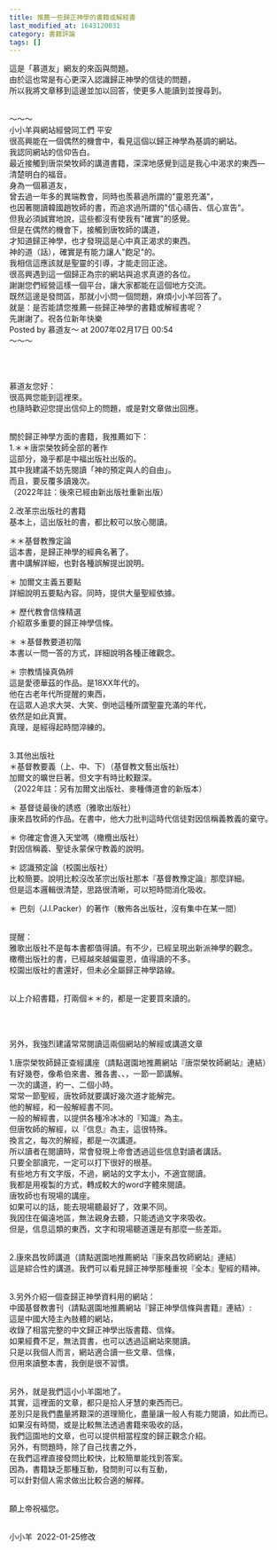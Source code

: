 ```yaml
---
title: 推薦一些歸正神學的書籍或解經書
last_modified_at: 1643120031
category: 書籍評論
tags: []
---
```


<p>這是「慕道友」網友的來函與問題。<br/>
由於這也常是有心更深入認識歸正神學的信徒的問題，<br/>
所以我將文章移到這邊並加以回答，使更多人能讀到並搜尋到。</p>
<p><br/>
～～～<br/>
小小羊與網站經營同工們 平安<br/>
很高興能在一個偶然的機會中，看見這個以歸正神學為基調的網站。<br/>
我認同網站的信仰告白。<br/>
最近接觸到唐崇榮牧師的講道書籍，深深地感覺到這是我心中渴求的東西—<br/>
清楚明白的福音。<br/>
身為一個慕道友，<br/>
曾去過一年多的異端教會，同時也羨慕過所謂的"靈恩充滿"，<br/>
也因著閱讀韓國趙牧師的書，而追求過所謂的"信心禱告、信心宣告"。<br/>
但我必須誠實地說，這些都沒有使我有"確實"的感覺。<br/>
但是在偶然的機會下，接觸到唐牧師的講道，<br/>
才知道歸正神學，也才發現這是心中真正渴求的東西。<br/>
神的道（話），確實是有能力讓人"飽足"的。<br/>
我相信這應該就是聖靈的引導，才能走回正途。<br/>
很高興遇到這一個歸正為宗的網站與追求真道的各位。<br/>
謝謝您們經營這樣一個平台，讓大家都能在這個地方交流。<br/>
既然這邊是發問區，那就小小問一個問題，麻煩小小羊回答了。<br/>
就是：是否能請您推薦一些歸正神學的書籍或解經書呢？<br/>
先謝謝了。祝各位新年快樂<br/>
Posted by 慕道友～ at 2007年02月17日 00:54<br/>
～～～</p>
<p> </p>
<p><br/>
慕道友您好：<br/>
很高興您能到這裡來。<br/>
也隨時歡迎您提出信仰上的問題，或是對文章做出回應。</p>
<p><br/>
關於歸正神學方面的書籍，我推薦如下：<br/>
1.＊＊唐崇榮牧師全部的著作<br/>
這部分，幾乎都是中福出版社出版的。<br/>
其中我建議不妨先閱讀「神的預定與人的自由」。<br/>
而且，要反覆多讀幾次。<br/>
（2022年註：後來已經由新出版社重新出版）</p>
<p>2.改革宗出版社的書籍<br/>
基本上，這出版社的書，都比較可以放心閱讀。</p>
<p>＊＊基督教豫定論<br/>
這本書，是歸正神學的經典名著了。<br/>
書中講解詳細，也對各種誤解提出說明。</p>
<p>＊ 加爾文主義五要點<br/>
詳細說明五要點內容。同時，提供大量聖經依據。</p>
<p>＊ 歷代教會信條精選<br/>
介紹眾多重要的歸正神學信條。</p>
<p>＊ ＊基督教要道初階<br/>
本書以一問一答的方式，詳細說明各種正確觀念。</p>
<p>＊ 宗教情操真偽辨<br/>
這是愛德華茲的作品。是18XX年代的。<br/>
他在古老年代所提醒的東西，<br/>
在這眾人追求大哭、大笑、倒地這種所謂聖靈充滿的年代，<br/>
依然是如此真實。<br/>
真理，是經得起時間淬練的。</p>
<p><br/>
3.其他出版社<br/>
＊基督教要義（上、中、下）（基督教文藝出版社）<br/>
加爾文的曠世巨著。但文字有時比較艱深。<br/>
（2022年註：另有加爾文出版社、麥種傳道會的新版本）</p>
<p>＊ 基督徒最後的誘惑（雅歌出版社）<br/>
康來昌牧師的作品。在書中，他大力批判這時代信徒對因信稱義教義的棄守。</p>
<p>＊ 你確定會進入天堂嗎（橄欖出版社）<br/>
對因信稱義、聖徒永蒙保守教義的說明。</p>
<p>＊ 認識預定論（校園出版社）<br/>
比較簡要。說明比較沒改革宗出版社那本『基督教豫定論』那麼詳細。<br/>
但是這本邏輯很清楚，思路很清晰，可以短時間消化吸收。</p>
<p>＊ 巴刻（J.I.Packer）的著作（散佈各出版社，沒有集中在某一間）</p>
<p><br/>
提醒：<br/>
雅歌出版社不是每本書都值得讀。有不少，已經呈現出新派神學的觀念。<br/>
橄欖出版社的書，已經越來越偏靈恩，值得讀的不多。<br/>
校園出版社的書還好，但未必全屬歸正神學路線。</p>
<p><br/>
以上介紹書籍，打兩個＊＊的，都是一定要買來讀的。</p>
<p> </p>
<p><br/>
另外，我強烈建議常常閱讀這兩個網站的解經或講道文章</p>
<p>1.唐崇榮牧師歸正查經講座（請點選園地推薦網站『唐崇榮牧師網站』連結）<br/>
有好幾卷，像希伯來書、雅各書、、，一節一節講解。<br/>
一次的講道，約一、二個小時。<br/>
常常一節聖經，唐牧師就要講好幾次道才能解完。<br/>
他的解經，和一般解經書不同。<br/>
一般的解經書，以提供各種冷冰冰的『知識』為主。<br/>
但唐牧師的解經，以『信息』為主，這很特殊。<br/>
換言之，每次的解經，都是一次講道。<br/>
所以讀者在閱讀時，常會發現上帝會透過這些信息對讀者講話。<br/>
只要全部讀完，一定可以打下很好的根基。<br/>
有些地方有文字版，不過，網站的文字太小，不適宜閱讀。<br/>
我都是用複製的方式，轉成較大的word字體來閱讀。<br/>
唐牧師也有現場的講座。<br/>
如果可以的話，能去現場聽最好了，效果不同。<br/>
我因住在偏遠地區，無法親身去聽，只能透過文字來吸收。<br/>
但是，信息這類的東西，文字和現場聽道還是有那麼一些差距。</p>
<p><br/>
2.康來昌牧師講道（請點選園地推薦網站『康來昌牧師網站』連結）<br/>
這是綜合性的講道。我們可以看見歸正神學那種重視『全本』聖經的精神。</p>
<p><br/>
3.另外介紹一個查歸正神學資料用的網站：<br/>
中國基督教書刊（請點選園地推薦網站『歸正神學信條與書籍』連結）:<br/>
這是中國大陸主內肢體的網站，<br/>
收錄了相當完整的中文歸正神學出版書籍、信條。<br/>
如果經費不足，無法買書，也可以透過這網站來閱讀。<br/>
只是以我個人而言，網站適合讀一些文章、信條，<br/>
但用來讀整本書，我倒是很不習慣。</p>
<p><br/>
另外，就是我們這小小羊園地了。<br/>
其實，這裡面的文章，都只是拾人牙慧的東西而已。<br/>
差別只是我們盡量將艱深的道理簡化，盡量讓一般人有能力閱讀，如此而已。<br/>
如果沒有時間，或是比較無法透過書籍來吸收的話，<br/>
我們這園地的文章，也可以提供相當程度的歸正觀念介紹。<br/>
另外，有問題時，除了自己找書之外，<br/>
在我們這裡直接發問比較快，比較簡單能找到答案。<br/>
因為，書籍缺乏那種互動，發問則可以有互動，<br/>
可以針對個人需求做出比較合適的解釋。</p>
<p><br/>
願上帝祝福您。</p>
<p><br/>
小小羊  2022-01-25修改</p>

